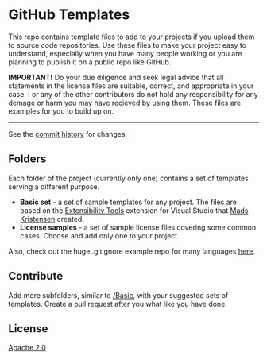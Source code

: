 # GitHub Templates

This repo contains template files to add to your projects if you upload them to source code repositories.
Use these files to make your project easy to understand, especially when you have many people working or
you are planning to publish it on a public repo like GitHub.

**IMPORTANT!** Do your due diligence and seek legal advice that all statements in the license files are suitable, 
correct, and appropriate in your case. I or any of the other contributors do not hold any responsibility for any 
demage or harm you may have recieved by using them. These files are examples for you to build up on.

---------------------------------------

See the [commit history](https://github.com/MiroJ/GitHubTemplates/commits/master) for changes.

## Folders

Each folder of the project (currently only one) contains a set of templates serving a different purpose.
- **Basic set** - a set of sample templates for any project. The files are based on the [Extensibility Tools](https://visualstudiogallery.msdn.microsoft.com/ab39a092-1343-46e2-b0f1-6a3f91155aa6) extension for Visual Studio that [Mads Kristensen](https://visualstudiogallery.msdn.microsoft.com/site/search?f%5B0%5D.Type=User&f%5B0%5D.Value=Mads%20Kristensen) created.
- **License samples** - a set of sample license files covering some common cases. Choose and add only one to your project.

Also, check out the huge .gitignore example repo for many languages [here](https://github.com/github/gitignore).

## Contribute

Add more subfolders, similar to [/Basic](/Basic), with your suggested sets of templates.
Create a pull request after you what like you have done.

## License
[Apache 2.0](LICENSE)